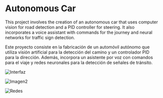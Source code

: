 # Autonomous Car

This project involves the creation of an autonomous car that uses computer vision for road detection and a PID controller for steering. It also incorporates a voice assistant with commands for the journey and neural networks for traffic sign detection.

Este proyecto consiste en la fabricación de un automóvil autónomo que utiliza visión artificial para la detección del camino y un controlador PID para la dirección. Además, incorpora un asistente por voz con comandos para el viaje y redes neuronales para la detección de señales de tránsito.

![Interfaz](https://github.com/user-attachments/assets/269a0c63-79e0-452c-983b-f44889d6dd77)

![Imagen2](https://github.com/user-attachments/assets/6f0999ac-5096-4d2f-8d92-8f5bbe9dafde)

![Redes](https://github.com/user-attachments/assets/b8b3fd57-4730-474f-9e55-0b9c319f3778)

